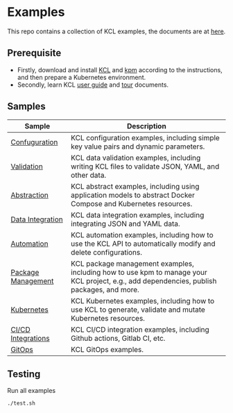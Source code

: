 # Examples

This repo contains a collection of KCL examples, the documents are at [here](https://kcl-lang.io/docs/user_docs/guides/).

## Prerequisite

+ Firstly, download and install [KCL](https://kcl-lang.io/docs/user_docs/getting-started/install) and [kpm](https://kcl-lang.io/docs/user_docs/guides/package-management/installation) according to the instructions, and then prepare a Kubernetes environment.
+ Secondly, learn KCL [user guide](https://kcl-lang.io/docs/user_docs/guides/) and [tour](https://kcl-lang.io/docs/reference/lang/tour) documents.

## Samples

| Sample                                      | Description                                                                                                                               |
| ------------------------------------------- | ----------------------------------------------------------------------------------------------------------------------------------------- |
| [Confuguration](./configuration/)           | KCL configuration examples, including simple key value pairs and dynamic parameters.                                                      |
| [Validation](./validation/)                 | KCL data validation examples, including writing KCL files to validate JSON, YAML, and other data.                                         |
| [Abstraction](./abstraction/)               | KCL abstract examples, including using application models to abstract Docker Compose and Kubernetes resources.                            |
| [Data Integration](./data-integration/)     | KCL data integration examples, including integrating JSON and YAML data.                                                                  |
| [Automation](./automation/)                 | KCL automation examples, including how to use the KCL API to automatically modify and delete configurations.                              |
| [Package Management](./package-management/) | KCL package management examples, including how to use kpm to manage your KCL project, e.g., add dependencies, publish packages, and more. |
| [Kubernetes](./kubernetes/)                 | KCL Kubernetes examples, including how to use KCL to generate, validate and mutate Kubernetes resources.                                  |
| [CI/CD Integrations](./ci-integration/)     | KCL CI/CD integration examples, including Github actions, Gitlab CI, etc.                                                                 |
| [GitOps](./gitops/)                         | KCL GitOps examples.                                                                                                                      |

## Testing

Run all examples

```bash
./test.sh
```
